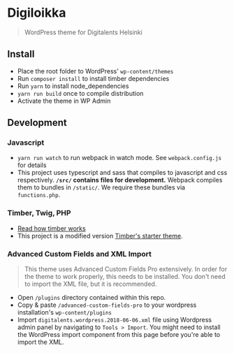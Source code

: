 # Digiloikka

> WordPress theme for Digitalents Helsinki

## Install

- Place the root folder to WordPress' `wp-content/themes`
- Run `composer install` to install timber dependencies
- Run `yarn` to install node_dependencies
- `yarn run build` once to compile distribution
- Activate the theme in WP Admin

## Development

### Javascript

- `yarn run watch` to run webpack in watch mode. See `webpack.config.js` for details
- This project uses typescript and sass that compiles to javascript and css respectively. **`/src/` contains files for development.** Webpack compiles them to bundles in `/static/`. We require these bundles via `functions.php`.

### Timber, Twig, PHP

- [Read how timber works](https://timber.github.io/docs/)
- This project is a modified version [Timber's starter theme](https://github.com/timber/starter-theme).

### Advanced Custom Fields and XML Import

> This theme uses Advanced Custom Fields Pro extensively. In order for the theme to work properly, this needs to be installed. You don't need to import the XML file, but it is recommended.

- Open `/plugins` directory contained within this repo.
- Copy & paste `/advanced-custom-fields-pro` to your wordpress installation's `wp-content/plugins`
- Import `digitalents.wordpress.2018-06-06.xml` file using Wordpress admin panel by navigating to `Tools > Import`. You might need to install the WordPress import component from this page before you're able to import the XML.
